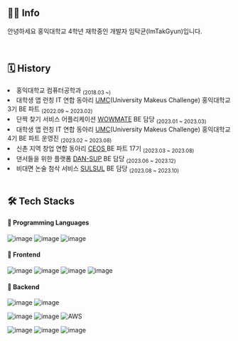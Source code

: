 <div align=left>

  ## 👨‍💻 Info

  안녕하세요 홍익대학교 4학년 재학중인 개발자 임탁균(ImTakGyun)입니다.

  <br/>

  ## 🗓 History 

  <div align=left>

  <li>홍익대학교 컴퓨터공학과 <sub>(2018.03 ~)</sub></li>
  <li>대학생 앱 런칭 IT 연합 동아리 <a href="https://www.makeus.in/umc">UMC</a>(University Makeus Challenge) 홍익대학교 3기 BE 파트 <sub>(2022.09 ~ 2023.02)     </sub></li>
  <li>단짝 찾기 서비스 어플리케이션 <a href="https://github.com/UMC-WOWMATE/WOWMATE-Server">WOWMATE</a> BE 담당 <sub>(2023.01 ~ 2023.03)</sub></li>
  <li>대학생 앱 런칭 IT 연합 동아리 <a href="https://www.makeus.in/umc">UMC</a>(University Makeus Challenge) 홍익대학교 4기 BE 파트 운영진 <sub>(2023.02 ~ 2023.08)</sub></li>
  <li>신촌 지역 창업 연합 동아리 <a href="https://github.com/CEOS-Developers">CEOS </a> BE 파트 17기 <sub>(2023.03 ~ 2023.08)</sub></li>
  <li>댄서들을 위한 플랫폼 <a href="https://www.dan-sup.com">DAN-SUP</a> BE 담당 <sub>(2023.06 ~ 2023.12)</sub></li>
  <li>비대면 논술 첨삭 서비스 <a href="https://github.com/SULSUL-APP">SULSUL</a> BE 담당 <sub>(2023.08 ~ 2023.10)</sub></li>

  <br/>

  ## 🛠 Tech Stacks 


  #### 📌 Programming Languages
  ![image](https://img.shields.io/badge/C%2B%2B-00599C?style=flat-square&logo=c%2B%2B&logoColor=white)
  ![image](https://img.shields.io/badge/Java-007396?style=flat-square&logo=java&logoColor=white)
  ![image](https://img.shields.io/badge/Python-3776AB?style=flat-square&logo=Python&logoColor=white)
  
  
  #### 📌 Frontend
  ![image](https://img.shields.io/badge/HTML5-E34F26?style=flat-square&logo=html5&logoColor=white)
  ![image](https://img.shields.io/badge/CSS3-1572B6?style=flat-square&logo=css3&logoColor=white)
  ![image](https://img.shields.io/badge/JavaScript-323330?style=flat-square&logo=javascript&logoColor=F7DF1E)
  ![image](	https://img.shields.io/badge/React-20232A?style=flat-square&logo=react&logoColor=61DAFB)


  #### 📌 Backend
  ![image](https://img.shields.io/badge/Spring-6DB33F?style=flat-squaree&logo=spring&logoColor=white)
  ![image](https://img.shields.io/badge/Spring_Boot-F2F4F9?style=flat-square&logo=spring-boot)

  ![image](https://img.shields.io/badge/MySQL-005C84?style=flat-square&logo=mysql&logoColor=white)
  ![image](https://img.shields.io/badge/firebase-ffca28?style=flat-square&logo=firebase&logoColor=black)
  ![AWS](https://img.shields.io/badge/AWS-%23FF9900.svg?style=flat-square&logo=amazon-aws&logoColor=white)
  

  ![image](https://img.shields.io/badge/Postman-FF6C37?style=flat-square&logo=Postman&logoColor=white)
  ![image](https://img.shields.io/badge/Swagger-85EA2D?style=flat-square&logo=Swagger&logoColor=white)
  ![image](https://img.shields.io/badge/JWT-000000?style=flat-square&logo=JSON%20web%20tokens&logoColor=white)

 
